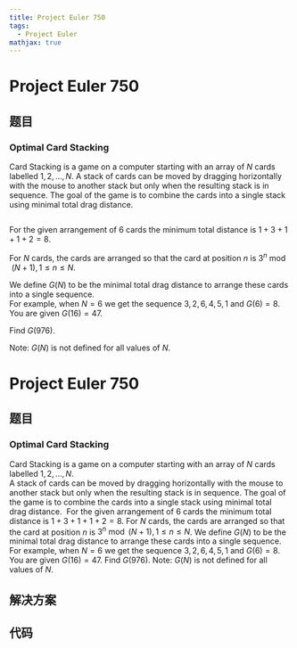 ```yaml
---
title: Project Euler 750
tags:
  - Project Euler
mathjax: true
---
```

<escape><!-- more --></escape>
    
# Project Euler 750
## 题目
### Optimal Card Stacking


Card Stacking is a game on a computer starting with an array of $N$ cards labelled $1,2,\ldots,N$.
A stack of cards can be moved by dragging horizontally with the mouse to another stack but only when the resulting stack is in sequence. The goal of the game is to combine the cards into a single stack using minimal total drag distance.


<div style="text-align:center;">
<img src="project/images/p750_optimal_card_stacking.png" class="dark_img" alt="" /></div>


For the given arrangement of 6 cards the minimum total distance is $1 + 3 + 1 + 1 + 2 = 8$.



For $N$ cards, the cards are arranged so that the card at position $n$ is $3^n\bmod(N+1), 1\le n\le N$.


We define $G(N)$ to be the minimal total drag distance to arrange these cards into a single sequence.<br />
For example, when $N = 6$ we get the sequence $3,2,6,4,5,1$ and $G(6) = 8$.<br />
You are given $G(16) = 47$.



Find $G(976)$.



Note: $G(N)$ is not defined for all values of $N$.



# Project Euler 750
## 题目
### Optimal Card Stacking

Card Stacking is a game on a computer starting with an array of $N$ cards labelled $1,2,\ldots,N$.<br>A stack of cards can be moved by dragging horizontally with the mouse to another stack but only when the resulting stack is in sequence. The goal of the game is to combine the cards into a single stack using minimal total drag distance.
<img src="https://projecteuler.net/project/images/p750_optimal_card_stacking.png" alt="">
For the given arrangement of $6$ cards the minimum total distance is $1 + 3 + 1 + 1 + 2 = 8$.
For $N$ cards, the cards are arranged so that the card at position $n$ is $3^n\bmod(N+1), 1\le n\le N$.
We define $G(N)$ to be the minimal total drag distance to arrange these cards into a single sequence.<br>For example, when $N = 6$ we get the sequence $3,2,6,4,5,1$ and $G(6) = 8$.<br>You are given $G(16) = 47$.
Find $G(976)$.
Note: $G(N)$ is not defined for all values of $N$.


## 解决方案


## 代码


